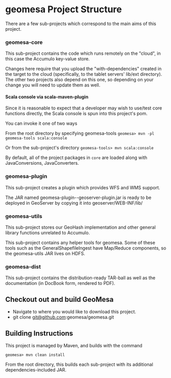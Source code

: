 # geomesa Project Structure

There are a few sub-projects which correspond to the main aims of this project.

### geomesa-core

This sub-project contains the code which runs remotely on the "cloud", in this
case the Accumulo key-value store.

Changes here require that you upload the "with-dependencies" created in the target to the cloud
(specifically, to the tablet servers' lib/ext directory).
The other two projects also depend on this one, so depending on your change you will need to update them as well.

#### Scala console via scala-maven-plugin

Since it is reasonable to expect that a developer may wish to use/test core functions directly, the Scala console is
spun into this project's pom.

You can invoke it one of two ways

From the root directory by specifying geomesa-tools
```geomesa> mvn -pl geomesa-tools scala:console```

Or from the sub-project's directory
```geomesa-tools> mvn scala:console```

By default, all of the project packages in ```core``` are loaded along with JavaConversions, JavaConverters.

### geomesa-plugin

This sub-project creates a plugin which provides WFS and WMS support.

The JAR named geomesa-plugin-<Version>-geoserver-plugin.jar is ready to be deployed in GeoServer by
copying it into geoserver/WEB-INF/lib/

### geomesa-utils

This sub-project stores our GeoHash implementation and other general library functions unrelated to
Accumulo.

This sub-project contains any helper tools for geomesa.  Some of these tools such as
the GeneralShapefileIngest have Map/Reduce components, so the geomesa-utils JAR lives on HDFS.

### geomesa-dist

This sub-project contains the distribution-ready TAR-ball as well as the
documentation (in DocBook form, rendered to PDF).

##  Checkout out and build GeoMesa

* Navigate to where you would like to download this project.
* git clone git@github.com:geomesa/geomesa.git

## Building Instructions

This project is managed by Maven, and builds with the command

```geomesa> mvn clean install```

From the root directory, this builds each sub-project with its additional dependencies-included JAR.

